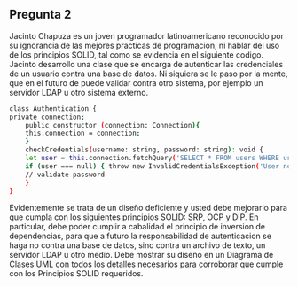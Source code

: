 ## Pregunta 2

Jacinto Chapuza es un joven programador latinoamericano reconocido por su ignorancia de las mejores
practicas de programacion, ni hablar del uso de los principios SOLID, tal como se evidencia en el siguiente
codigo. Jacinto desarrollo una clase que se encarga de autenticar las credenciales de un usuario contra una
base de datos. Ni siquiera se le paso por la mente, que en el futuro de puede validar contra otro sistema, por
ejemplo un servidor LDAP u otro sistema externo.

```bash 
class Authentication {
private connection;
    public constructor (connection: Connection){
    this.connection = connection;
    }
    checkCredentials(username: string, password: string): void {
    let user = this.connection.fetchQuery('SELECT * FROM users WHERE username = ?', username);
    if (user === null) { throw new InvalidCredentialsException('User not found'); }
    // validate password
    }
}
```

Evidentemente se trata de un diseño deficiente y usted debe mejorarlo para que cumpla con los siguientes
principios SOLID: SRP, OCP y DIP. En particular, debe poder cumplir a cabalidad el principio de inversion
de dependencias, para que a futuro la responsabilidad de autenticacion se haga no contra una base de datos,
sino contra un archivo de texto, un servidor LDAP u otro medio. Debe mostrar su diseño en un Diagrama
de Clases UML con todos los detalles necesarios para corroborar que cumple con los Principios SOLID
requeridos.

